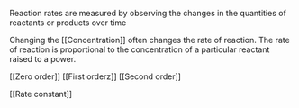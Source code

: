 Reaction rates are measured by observing the changes in the quantities of reactants or products over time

Changing the [[Concentration]] often changes the rate of reaction. The rate of reaction is proportional to the concentration of a particular reactant raised to a power.

[[Zero order]]
[[First orderz]]
[[Second order]]

[[Rate constant]]
